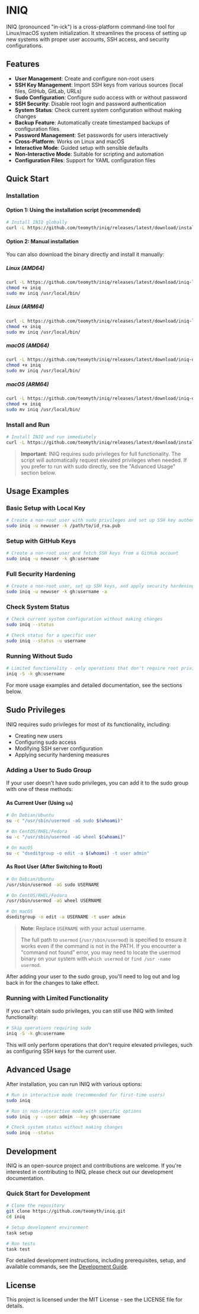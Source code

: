 # INIQ

INIQ (pronounced "in-ick") is a cross-platform command-line tool for Linux/macOS system initialization. It streamlines the process of setting up new systems with proper user accounts, SSH access, and security configurations.

## Features

- **User Management**: Create and configure non-root users
- **SSH Key Management**: Import SSH keys from various sources (local files, GitHub, GitLab, URLs)
- **Sudo Configuration**: Configure sudo access with or without password
- **SSH Security**: Disable root login and password authentication
- **System Status**: Check current system configuration without making changes
- **Backup Feature**: Automatically create timestamped backups of configuration files
- **Password Management**: Set passwords for users interactively
- **Cross-Platform**: Works on Linux and macOS
- **Interactive Mode**: Guided setup with sensible defaults
- **Non-Interactive Mode**: Suitable for scripting and automation
- **Configuration Files**: Support for YAML configuration files

## Quick Start

### Installation

#### Option 1: Using the installation script (recommended)

```bash
# Install INIQ globally
curl -L https://github.com/teomyth/iniq/releases/latest/download/install.sh | sudo bash
```

#### Option 2: Manual installation

You can also download the binary directly and install it manually:

##### Linux (AMD64)
```bash
curl -L https://github.com/teomyth/iniq/releases/latest/download/iniq-linux-amd64 -o iniq
chmod +x iniq
sudo mv iniq /usr/local/bin/
```

##### Linux (ARM64)
```bash
curl -L https://github.com/teomyth/iniq/releases/latest/download/iniq-linux-arm64 -o iniq
chmod +x iniq
sudo mv iniq /usr/local/bin/
```

##### macOS (AMD64)
```bash
curl -L https://github.com/teomyth/iniq/releases/latest/download/iniq-darwin-amd64 -o iniq
chmod +x iniq
sudo mv iniq /usr/local/bin/
```

##### macOS (ARM64)
```bash
curl -L https://github.com/teomyth/iniq/releases/latest/download/iniq-darwin-arm64 -o iniq
chmod +x iniq
sudo mv iniq /usr/local/bin/
```

### Install and Run

```bash
# Install INIQ and run immediately
curl -L https://github.com/teomyth/iniq/releases/latest/download/install.sh | sudo bash && sudo iniq
```

> **Important**: INIQ requires sudo privileges for full functionality. The script will automatically request elevated privileges when needed. If you prefer to run with sudo directly, see the "Advanced Usage" section below.

## Usage Examples

### Basic Setup with Local Key

```bash
# Create a non-root user with sudo privileges and set up SSH key authentication
sudo iniq -u newuser -k /path/to/id_rsa.pub
```

### Setup with GitHub Keys

```bash
# Create a non-root user and fetch SSH keys from a GitHub account
sudo iniq -u newuser -k gh:username
```

### Full Security Hardening

```bash
# Create a non-root user, set up SSH keys, and apply security hardening
sudo iniq -u newuser -k gh:username -a
```

### Check System Status

```bash
# Check current system configuration without making changes
sudo iniq --status

# Check status for a specific user
sudo iniq --status -u username
```

### Running Without Sudo

```bash
# Limited functionality - only operations that don't require root privileges
iniq -S -k gh:username
```

For more usage examples and detailed documentation, see the sections below.

## Sudo Privileges

INIQ requires sudo privileges for most of its functionality, including:

- Creating new users
- Configuring sudo access
- Modifying SSH server configuration
- Applying security hardening measures

### Adding a User to Sudo Group

If your user doesn't have sudo privileges, you can add it to the sudo group with one of these methods:

#### As Current User (Using `su`)

```bash
# On Debian/Ubuntu
su -c "/usr/sbin/usermod -aG sudo $(whoami)"

# On CentOS/RHEL/Fedora
su -c "/usr/sbin/usermod -aG wheel $(whoami)"

# On macOS
su -c "dseditgroup -o edit -a $(whoami) -t user admin"
```

#### As Root User (After Switching to Root)

```bash
# On Debian/Ubuntu
/usr/sbin/usermod -aG sudo USERNAME

# On CentOS/RHEL/Fedora
/usr/sbin/usermod -aG wheel USERNAME

# On macOS
dseditgroup -o edit -a USERNAME -t user admin
```

> **Note**: Replace `USERNAME` with your actual username.
>
> The full path to `usermod` (`/usr/sbin/usermod`) is specified to ensure it works even if the command is not in the PATH. If you encounter a "command not found" error, you may need to locate the usermod binary on your system with `which usermod` or `find /usr -name usermod`.

After adding your user to the sudo group, you'll need to log out and log back in for the changes to take effect.

### Running with Limited Functionality

If you can't obtain sudo privileges, you can still use INIQ with limited functionality:

```bash
# Skip operations requiring sudo
iniq -S -k gh:username
```

This will only perform operations that don't require elevated privileges, such as configuring SSH keys for the current user.

## Advanced Usage

After installation, you can run INIQ with various options:

```bash
# Run in interactive mode (recommended for first-time users)
sudo iniq

# Run in non-interactive mode with specific options
sudo iniq -y --user admin --key gh:username

# Check system status without making changes
sudo iniq --status
```

## Development

INIQ is an open-source project and contributions are welcome. If you're interested in contributing to INIQ, please check out our development documentation.

### Quick Start for Development

```bash
# Clone the repository
git clone https://github.com/teomyth/iniq.git
cd iniq

# Setup development environment
task setup

# Run tests
task test
```

For detailed development instructions, including prerequisites, setup, and available commands, see the [Development Guide](DEVELOPMENT.md).

## License

This project is licensed under the MIT License - see the LICENSE file for details.
